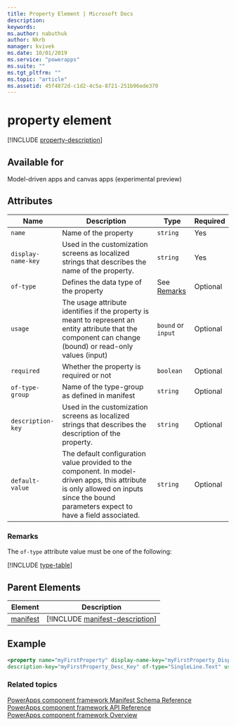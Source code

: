 ```yaml
---
title: Property Element | Microsoft Docs
description: 
keywords:
ms.author: nabuthuk
author: Nkrb
manager: kvivek
ms.date: 10/01/2019
ms.service: "powerapps"
ms.suite: ""
ms.tgt_pltfrm: ""
ms.topic: "article"
ms.assetid: 45f4872d-c1d2-4c5a-8721-251b96ede370
---
```


# property element

[!INCLUDE [property-description](includes/property-description.md)]

## Available for

Model-driven apps and canvas apps (experimental preview)

## Attributes

|Name|Description|Type|Required|
|--|--|--|--|
|`name`|Name of the property|`string`|Yes|
|`display-name-key`|Used in the customization screens as localized strings that describes the name of the property.|`string`|Yes|
|`of-type`|Defines the data type of the property|See [Remarks](#remarks)|Optional|
|`usage`|The usage attribute identifies if the property is meant to represent an entity attribute that the component can change (bound) or read-only values (input)|`bound` or `input`|Optional|
|`required`|Whether the property is required or not|`boolean`|Optional|
|`of-type-group`|Name of the type-group as defined in manifest|`string`|Optional|
|`description-key`|Used in the customization screens as localized strings that describes the description of the property.|`string`|Optional|
|`default-value`|The default configuration value provided to the component. In model-driven apps, this attribute is only allowed on inputs since the bound parameters expect to have a field associated.|`string`|Optional|

### Remarks

The `of-type` attribute value must be one of the following:

[!INCLUDE [type-table](includes/type-table.md)]

## Parent Elements

|Element|Description|
|--|--|
|[manifest](manifest.md)|[!INCLUDE [manifest-description](includes/manifest-description.md)]|


## Example

```xml
<property name="myFirstProperty" display-name-key="myFirstProperty_Display_Key" 
description-key="myFirstProperty_Desc_Key" of-type="SingleLine.Text" usage="bound" required="true" />
```

### Related topics

[PowerApps component framework Manifest Schema Reference](index.md)<br/>
[PowerApps component framework API Reference](../reference/index.md)<br/>
[PowerApps component framework Overview](../overview.md)
